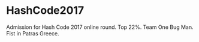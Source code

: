 # HashCode2017
Admission for Hash Code 2017 online round. Top 22%. Team One Bug Man. Fist in Patras Greece.
